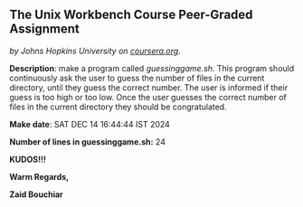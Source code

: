 ## The Unix Workbench Course Peer-Graded Assignment
*by Johns Hopkins University on [coursera.org](https://www.coursera.org/).*

**Description**: make a program called *guessinggame.sh*. This program should continuously ask the user to guess the number of files in the current directory, until they guess the correct number. The user is informed if their guess is too high or too low. Once the user guesses the correct number of files in the current directory they should be congratulated.

**Make date**: SAT DEC 14 16:44:44 IST 2024

**Number of lines in guessinggame.sh:** 24

**KUDOS!!!**

**Warm Regards,**

**Zaid Bouchiar**

